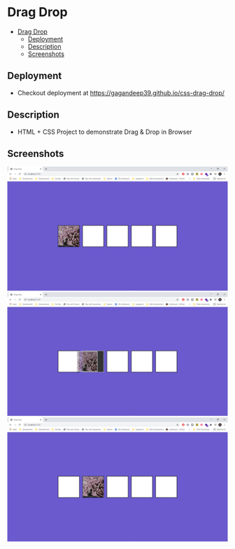# Drag Drop

- [Drag Drop](#drag-drop)
  - [Deployment](#deployment)
  - [Description](#description)
  - [Screenshots](#screenshots)

## Deployment

- Checkout deployment at <https://gagandeep39.github.io/css-drag-drop/>

## Description

- HTML + CSS Project to demonstrate Drag & Drop in Browser

## Screenshots

![Screenshot 1](./assets/screenshot_1.png)
![Screenshot 2](./assets/screenshot_2.png)
![Screenshot 3](./assets/screenshot_3.png)
